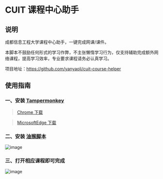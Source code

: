 # CUIT 课程中心助手
## 说明
成都信息工程大学课程中心助手，一键完成网课/课件。

本脚本不鼓励任何形式的学习作弊，不主张懒惰学习行为，仅支持辅助完成额外网络课程，提高学习效率，专业要求课程请务必认真学习。

项目地址：https://github.com/yanyaoli/cuit-course-helper


## 使用指南

### 一、安装 **[Tampermonkey](www.tampermonkey.net)**

> [Chrome 下载](https://chrome.google.com/webstore/detail/tampermonkey/dhdgffkkebhmkfjojejmpbldmpobfkfo)

> [MicrosoftEdge 下载](https://microsoftedge.microsoft.com/addons/detail/iikmkjmpaadaobahmlepeloendndfphd)

### 二、安装 [油猴脚本](https://greasyfork.org/zh-CN/scripts/466447)

![image](https://github.com/ooyq/cuit-helper/assets/120553430/e33d0139-1094-42ac-8005-57de2f97e07e)

### 三、打开相应课程即可完成

![image](https://github.com/ooyq/cuit-helper/assets/120553430/e4ead1f5-0ec6-4bff-a98b-4775472fa1ee)